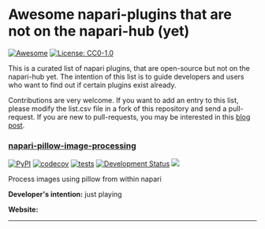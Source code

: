 # Awesome napari-plugins that are not on the napari-hub (yet)
[![Awesome](https://cdn.rawgit.com/sindresorhus/awesome/d7305f38d29fed78fa85652e3a63e154dd8e8829/media/badge.svg)](https://github.com/sindresorhus/awesome)
[![License: CC0-1.0](https://img.shields.io/badge/license-CC0--1.0-lightgrey)](https://creativecommons.org/publicdomain/zero/1.0/)

This is a curated list of napari plugins, that are open-source but not on the napari-hub yet. The intention of this list is to guide developers and users who want to find out if certain plugins exist already.

Contributions are very welcome. If you want to add an entry to this list, please modify the list.csv file in a fork of this repository and send a pull-request. If you are new to pull-requests, you may be interested in this [blog post](https://focalplane.biologists.com/2021/09/04/collaborative-bio-image-analysis-script-editing-with-git/).

### [napari-pillow-image-processing](https://github.com/haesleinhuepf/napari-pillow-image-processing)

[![PyPI](https://img.shields.io/pypi/v/napari-pillow-image-processing.svg?color=green)](https://pypi.org/project/napari-brightness-contrast)
[![codecov](https://codecov.io/gh/haesleinhuepf/napari-pillow-image-processing/branch/master/graph/badge.svg)](https://codecov.io/gh/haesleinhuepf/napari-pillow-image-processing)
[![tests](https://github.com/haesleinhuepf/napari-pillow-image-processing/workflows/tests/badge.svg)](https://github.com/haesleinhuepf/napari-pillow-image-processing/actions)
[![Development Status](https://img.shields.io/pypi/status/napari-pillow-image-processing.svg)](https://en.wikipedia.org/wiki/Software_release_life_cycle#Alpha)
[![](https://img.shields.io/github/release-date-pre/haesleinhuepf/napari-pillow-image-processing)](https://github.com/haesleinhuepf/napari-pillow-image-processing/releases)

Process images using pillow from within napari

**Developer's intention:** just playing

**Website:** []()

---

